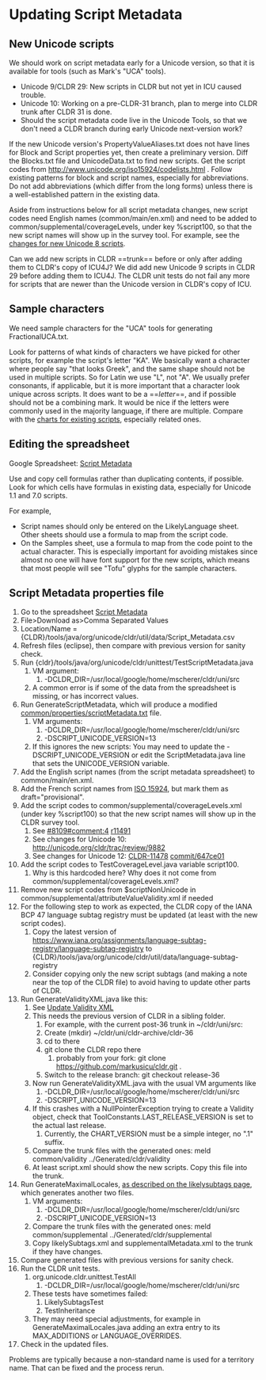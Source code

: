 # Updating Script Metadata

## New Unicode scripts

We should work on script metadata early for a Unicode version, so that it is
available for tools (such as Mark's "UCA" tools).

*   Unicode 9/CLDR 29: New scripts in CLDR but not yet in ICU caused trouble.
*   Unicode 10: Working on a pre-CLDR-31 branch, plan to merge into CLDR trunk
    after CLDR 31 is done.
*   Should the script metadata code live in the Unicode Tools, so that we don't
    need a CLDR branch during early Unicode next-version work?

If the new Unicode version's PropertyValueAliases.txt does not have lines for
Block and Script properties yet, then create a preliminary version. Diff the
Blocks.txt file and UnicodeData.txt to find new scripts. Get the script codes
from <http://www.unicode.org/iso15924/codelists.html> . Follow existing patterns
for block and script names, especially for abbreviations. Do not add
abbreviations (which differ from the long forms) unless there is a
well-established pattern in the existing data.

Aside from instructions below for all script metadata changes, new script codes
need English names (common/main/en.xml) and need to be added to
common/supplemental/coverageLevels, under key %script100, so that the new script
names will show up in the survey tool. For example, see the [changes for new
Unicode 8 scripts](http://unicode.org/cldr/trac/review/8109).

Can we add new scripts in CLDR ==trunk== before or only after adding them to
CLDR's copy of ICU4J? We did add new Unicode 9 scripts in CLDR 29 before adding
them to ICU4J. The CLDR unit tests do not fail any more for scripts that are
newer than the Unicode version in CLDR's copy of ICU.

## Sample characters

We need sample characters for the "UCA" tools for generating FractionalUCA.txt.

Look for patterns of what kinds of characters we have picked for other scripts,
for example the script's letter "KA". We basically want a character where people
say "that looks Greek", and the same shape should not be used in multiple
scripts. So for Latin we use "L", not "A". We usually prefer consonants, if
applicable, but it is more important that a character look unique across
scripts. It does want to be a ==*letter*==, and if possible should not be a
combining mark. It would be nice if the letters were commonly used in the
majority language, if there are multiple. Compare with the [charts for existing
scripts](http://www.unicode.org/charts/), especially related ones.

## Editing the spreadsheet

Google Spreadsheet: [Script
Metadata](https://docs.google.com/spreadsheet/ccc?key=0AqRLrRqNEKv-dG53NFlnbWg5TEp6ejVxdnVjYXZQZkE#gid=0)

Use and copy cell formulas rather than duplicating contents, if possible. Look
for which cells have formulas in existing data, especially for Unicode 1.1 and
7.0 scripts.

For example,

*   Script names should only be entered on the LikelyLanguage sheet. Other
    sheets should use a formula to map from the script code.
*   On the Samples sheet, use a formula to map from the code point to the actual
    character. This is especially important for avoiding mistakes since almost
    no one will have font support for the new scripts, which means that most
    people will see "Tofu" glyphs for the sample characters.

## Script Metadata properties file

1.  Go to the spreadsheet [Script
    Metadata](https://docs.google.com/spreadsheet/ccc?key=0AqRLrRqNEKv-dG53NFlnbWg5TEp6ejVxdnVjYXZQZkE#gid=0)
2.  File>Download as>Comma Separated Values
3.  Location/Name =
    {CLDR}/tools/java/org/unicode/cldr/util/data/Script_Metadata.csv
4.  Refresh files (eclipse), then compare with previous version for sanity
    check.
5.  Run {cldr}/tools/java/org/unicode/cldr/unittest/TestScriptMetadata.java
    1.  VM argument:
        1.  -DCLDR_DIR=/usr/local/google/home/mscherer/cldr/uni/src
    2.  A common error is if some of the data from the spreadsheet is missing,
        or has incorrect values.
6.  Run GenerateScriptMetadata, which will produce a modified
    [common/properties/scriptMetadata.txt](https://github.com/unicode-org/cldr/blob/master/common/properties/scriptMetadata.txt)
    file.
    1.  VM arguments:
        1.  -DCLDR_DIR=/usr/local/google/home/mscherer/cldr/uni/src
        2.  -DSCRIPT_UNICODE_VERSION=13
    2.  If this ignores the new scripts: You may need to update the
        -DSCRIPT_UNICODE_VERSION or edit the ScriptMetadata.java line that sets
        the UNICODE_VERSION variable.
7.  Add the English script names (from the script metadata spreadsheet) to
    common/main/en.xml.
8.  Add the French script names from [ISO
    15924](https://www.unicode.org/iso15924/iso15924-codes.html), but mark them
    as draft="provisional".
9.  Add the script codes to common/supplemental/coverageLevels.xml (under key
    %script100) so that the new script names will show up in the CLDR survey
    tool.
    1.  See
        [#8109#comment:4](http://unicode.org/cldr/trac/ticket/8109#comment:4)
        [r11491](http://unicode.org/cldr/trac/changeset/11491)
    2.  See changes for Unicode 10: <http://unicode.org/cldr/trac/review/9882>
    3.  See changes for Unicode 12:
        [CLDR-11478](https://unicode-org.atlassian.net/browse/CLDR-11478)
        [commit/647ce01](https://github.com/unicode-org/cldr/commit/be3000629ca3af2ae77de6304480abefe647ce01)
10. Add the script codes to TestCoverageLevel.java variable script100.
    1.  Why is this hardcoded here? Why does it not come from
        common/supplemental/coverageLevels.xml?
11. Remove new script codes from $scriptNonUnicode in
    common/supplemental/attributeValueValidity.xml if needed
12. For the following step to work as expected, the CLDR copy of the IANA BCP 47
    language subtag registry must be updated (at least with the new script
    codes).
    1.  Copy the latest version of
        <https://www.iana.org/assignments/language-subtag-registry/language-subtag-registry>
        to {CLDR}/tools/java/org/unicode/cldr/util/data/language-subtag-registry
    2.  Consider copying only the new script subtags (and making a note near the
        top of the CLDR file) to avoid having to update other parts of CLDR.
13. Run GenerateValidityXML.java like this:
    1.  See [Update Validity XML](update-validity-xml.md)
    2.  This needs the previous version of CLDR in a sibling folder.
        1.  For example, with the current post-36 trunk in ~/cldr/uni/src:
        2.  Create (mkdir) ~/cldr/uni/cldr-archive/cldr-36
        3.  cd to there
        4.  git clone the CLDR repo there
            1.  probably from your fork: git clone
                https://github.com/markusicu/cldr.git .
        5.  Switch to the release branch: git checkout release-36
    3.  Now run GenerateValidityXML.java with the usual VM arguments like
        1.  -DCLDR_DIR=/usr/local/google/home/mscherer/cldr/uni/src
        2.  -DSCRIPT_UNICODE_VERSION=13
    4.  If this crashes with a NullPointerException trying to create a Validity
        object, check that ToolConstants.LAST_RELEASE_VERSION is set to the
        actual last release.
        1.  Currently, the CHART_VERSION must be a simple integer, no ".1"
            suffix.
    5.  Compare the trunk files with the generated ones: meld common/validity
        ../Generated/cldr/validity
    6.  At least script.xml should show the new scripts. Copy this file into the
        trunk.
14. Run GenerateMaximalLocales, [as described on the likelysubtags
    page](likelysubtags.md), which generates another two files.
    1.  VM arguments:
        1.  -DCLDR_DIR=/usr/local/google/home/mscherer/cldr/uni/src
        2.  -DSCRIPT_UNICODE_VERSION=13
    2.  Compare the trunk files with the generated ones: meld
        common/supplemental ../Generated/cldr/supplemental
    3.  Copy likelySubtags.xml and supplementalMetadata.xml to the trunk if they
        have changes.
15. Compare generated files with previous versions for sanity check.
16. Run the CLDR unit tests.
    1.  org.unicode.cldr.unittest.TestAll
        1.  -DCLDR_DIR=/usr/local/google/home/mscherer/cldr/uni/src
    2.  These tests have sometimes failed:
        1.  LikelySubtagsTest
        2.  TestInheritance
    3.  They may need special adjustments, for example in
        GenerateMaximalLocales.java adding an extra entry to its MAX_ADDITIONS
        or LANGUAGE_OVERRIDES.
17. Check in the updated files.

Problems are typically because a non-standard name is used for a territory name.
That can be fixed and the process rerun.
